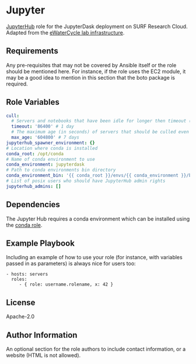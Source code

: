Jupyter
=======

[JupyterHub](https://jupyter.org/hub) role for the JupyterDask deployment on SURF Research Cloud. Adapted from the [eWaterCycle lab infrastructure](https://github.com/eWaterCycle/infra).

Requirements
------------

Any pre-requisites that may not be covered by Ansible itself or the role should be mentioned here. For instance, if the role uses the EC2 module, it may be a good idea to mention in this section that the boto package is required.

Role Variables
--------------

```yaml
cull:
  # Servers and notebooks that have been idle for longer then timeout (in seconds) will be culled.
  timeout: '86400' # 1 day
  # The maximum age (in seconds) of servers that should be culled even if they are active.
  max_age: '604800' # 7 days
jupyterhub_spawner_environment: {}
# Location where conda is installed
conda_root: /opt/conda
# Name of conda environment to use
conda_environment: jupyterdask
# Path to conda environments bin directory
conda_environment_bin: '{{ conda_root }}/envs/{{ conda_environment }}/bin'
# List of posix users who should have JupyterHub admin rights
jupyterhub_admins: []
```

Dependencies
------------

The Jupyter Hub requires a conda environment which can be installed using the [conda role](../conda).

Example Playbook
----------------

Including an example of how to use your role (for instance, with variables passed in as parameters) is always nice for users too:

    - hosts: servers
      roles:
         - { role: username.rolename, x: 42 }

License
-------

Apache-2.0

Author Information
------------------

An optional section for the role authors to include contact information, or a website (HTML is not allowed).
